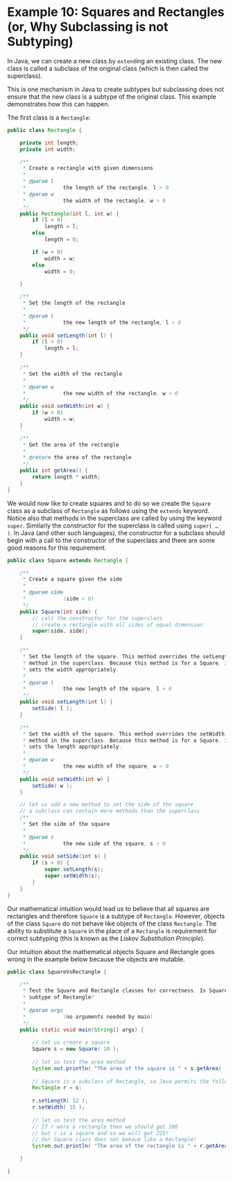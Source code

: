 Example 10: Squares and Rectangles (or, Why Subclassing is not Subtyping)
=========


In Java, we can create a new class by `extend`ing an existing class. The new class is called a subclass of the original class (which is then called the superclass).

This is one mechanism in Java to create subtypes but subclassing does not ensure that the new class is a subtype of the original class. This example demonstrates how this can happen.

The first class is a `Rectangle`:

```java
public class Rectangle {

	private int length;
	private int width;

	/**
	 * Create a rectangle with given dimensions
	 * 
	 * @param l
	 *            the length of the rectangle, l > 0
	 * @param w
	 *            the width of the rectangle, w > 0
	 */
	public Rectangle(int l, int w) {
		if (l > 0)
			length = l;
		else
			length = 0;

		if (w > 0)
			width = w;
		else
			width = 0;

	}

	/**
	 * Set the length of the rectangle
	 * 
	 * @param l
	 *            the new length of the rectangle, l > 0
	 */
	public void setLength(int l) {
		if (l > 0)
			length = l;
	}

	/**
	 * Set the width of the rectangle
	 * 
	 * @param w
	 *            the new width of the rectangle, w > 0
	 */
	public void setWidth(int w) {
		if (w > 0)
			width = w;
	}

	/**
	 * Get the area of the rectangle
	 * 
	 * @return the area of the rectangle
	 */
	public int getArea() {
		return length * width;
	}
}
```

We would now like to create squares and to do so we create the `Square` class as a subclass of `Rectangle` as follows using the `extends` keyword. Notice also that methods in the superclass are called by using the keyword `super`. Similarly the constructor for the superclass is called using `super( … )`. In Java (and other such languages), the constructor for a subclass should begin with a call to the constructor of the superclass and there are some good reasons for this requirement.

```java
public class Square extends Rectangle {

	/**
	 * Create a square given the side
	 * 
	 * @param side
	 *            (side > 0)
	 */
	public Square(int side) {
		// call the constructor for the superclass
		// create a rectangle with all sides of equal dimension
		super(side, side);
	}

	/**
	 * Set the length of the square. This method overrides the setLength( int )
	 * method in the superclass. Because this method is for a Square, it also
	 * sets the width appropriately.
	 * 
	 * @param l
	 *            the new length of the square, l > 0
	 */
	public void setLength(int l) {
		setSide( l );
	}

	/**
	 * Set the width of the square. This method overrides the setWidth( int )
	 * method in the superclass. Because this method is for a Square, it also
	 * sets the length appropriately.
	 * 
	 * @param w
	 *            the new width of the square, w > 0
	 */
	public void setWidth(int w) {
		setSide( w );
	}

	// let us add a new method to set the side of the square
	// a subclass can contain more methods than the superclass
	/**
	 * Set the side of the square
	 * 
	 * @param s
	 *            the new side of the square, s > 0
	 */
	public void setSide(int s) {
		if (s > 0) {
			super.setLength(s);
			super.setWidth(s);
		}
	}
}
```

Our mathematical intuition would lead us to believe that all squares are rectangles and therefore `Square` is a subtype of `Rectangle`. However, objects of the class `Square` do not behave like objects of the class `Rectangle`. The ability to substitute a `Square` in the place of a `Rectangle` is requirement for correct subtyping (this is known as the *Liskov Substitution Principle*). 

Our intuition about the mathematical objects Square and Rectangle goes wrong in the example below because the objects are mutable.

```java
public class SquareVsRectangle {

	/**
	 * Test the Square and Rectangle classes for correctness. Is Square a
	 * subtype of Rectangle?
	 * 
	 * @param args
	 *            (no arguments needed by main)
	 */
	public static void main(String[] args) {
		
		// let us create a square
		Square s = new Square( 10 );
		
		// let us test the area method
		System.out.println( "The area of the square is " + s.getArea( ) ); // we should see 100
		
		// Square is a subclass of Rectangle, so Java permits the following:
		Rectangle r = s;
		
		r.setLength( 12 );
		r.setWidth( 15 );
		
		// let us test the area method
		// If r were a rectangle then we should get 180
		// but r is a square and so we will get 225!
		// Our Square class does not behave like a Rectangle!
		System.out.println( "The area of the rectangle is " + r.getArea( ) ); 

	}

}
``` 